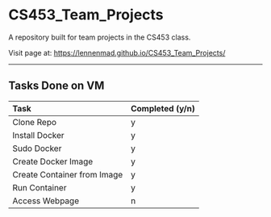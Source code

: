 # CS453_Team_Projects
A repository built for team projects in the CS453 class.

Visit page at: https://lennenmad.github.io/CS453_Team_Projects/

---
## Tasks Done on VM
| Task | Completed (y/n) |
| :--- | :--- |
| Clone Repo | y |
| Install Docker | y |
| Sudo Docker | y |
| Create Docker Image | y |
| Create Container from Image | y |
| Run Container | y |
| Access Webpage | n |
